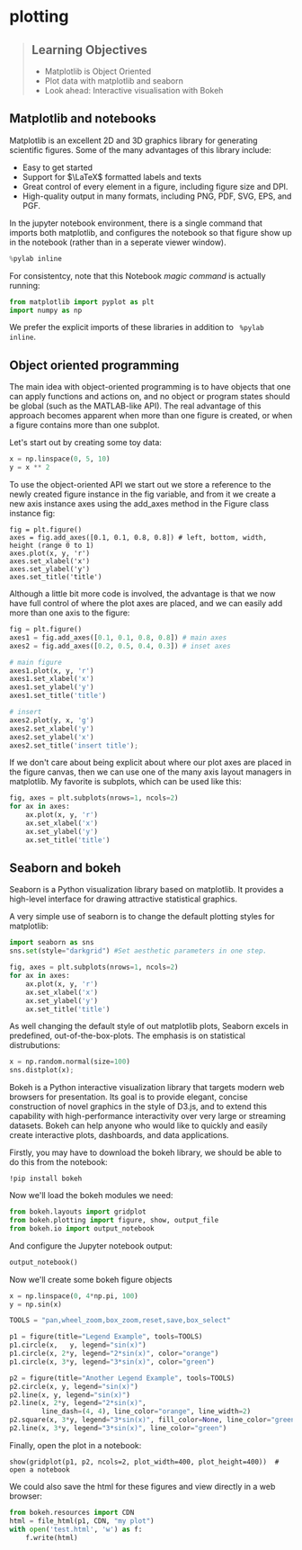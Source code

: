 # plotting

> ## Learning Objectives
> *  Matplotlib is Object Oriented
> *  Plot data with matplotlib and seaborn 
> *  Look ahead: Interactive visualisation with Bokeh


## Matplotlib and notebooks

Matplotlib is an excellent 2D and 3D graphics library for generating scientific figures. Some of the many advantages of this library include:
* Easy to get started
* Support for $\LaTeX$ formatted labels and texts
* Great control of every element in a figure, including figure size and DPI.
* High-quality output in many formats, including PNG, PDF, SVG, EPS, and PGF.

In the jupyter notebook environment, there is a single command that imports both matplotlib, and configures the notebook so that figure show up in the notebook (rather than in a seperate viewer window).

```python
%pylab inline
```

For consistentcy, note that this Notebook _magic command_ is actually running:

```python
from matplotlib import pyplot as plt
import numpy as np
```

We prefer the explicit imports of these libraries in addition to ` %pylab inline`.

## Object oriented programming

The main idea with object-oriented programming is to have objects that one can apply functions and actions on, and no object or program states should be global (such as the MATLAB-like API). The real advantage of this approach becomes apparent when more than one figure is created, or when a figure contains more than one subplot. 

Let's start out by creating some toy data:

```python
x = np.linspace(0, 5, 10)
y = x ** 2
```

To use the object-oriented API we start out we store a reference to the newly created figure instance in the fig variable, and from it we create a new axis instance axes using the add_axes method in the Figure class instance fig:

```
fig = plt.figure()
axes = fig.add_axes([0.1, 0.1, 0.8, 0.8]) # left, bottom, width, height (range 0 to 1)
axes.plot(x, y, 'r')
axes.set_xlabel('x')
axes.set_ylabel('y')
axes.set_title('title')
```


Although a little bit more code is involved, the advantage is that we now have full control of where the plot axes are placed, and we can easily add more than one axis to the figure:

```python
fig = plt.figure()
axes1 = fig.add_axes([0.1, 0.1, 0.8, 0.8]) # main axes
axes2 = fig.add_axes([0.2, 0.5, 0.4, 0.3]) # inset axes

# main figure
axes1.plot(x, y, 'r')
axes1.set_xlabel('x')
axes1.set_ylabel('y')
axes1.set_title('title')

# insert
axes2.plot(y, x, 'g')
axes2.set_xlabel('y')
axes2.set_ylabel('x')
axes2.set_title('insert title');
```

If we don't care about being explicit about where our plot axes are placed in the figure canvas, then we can use one of the many axis layout managers in matplotlib. My favorite is subplots, which can be used like this:

```python
fig, axes = plt.subplots(nrows=1, ncols=2)
for ax in axes:
    ax.plot(x, y, 'r')
    ax.set_xlabel('x')
    ax.set_ylabel('y')
    ax.set_title('title')
```

## Seaborn and bokeh

Seaborn is a Python visualization library based on matplotlib. It provides a high-level interface for drawing attractive statistical graphics. 

A very simple use of seaborn is to change the default plotting styles for matplotlib:

```python
import seaborn as sns
sns.set(style="darkgrid") #Set aesthetic parameters in one step.
```
```python
fig, axes = plt.subplots(nrows=1, ncols=2)
for ax in axes:
    ax.plot(x, y, 'r')
    ax.set_xlabel('x')
    ax.set_ylabel('y')
    ax.set_title('title')
```
As well changing the default style of out matplotlib plots, Seaborn excels in predefined, out-of-the-box-plots. The emphasis is on statistical distrubutions:

```python
x = np.random.normal(size=100)
sns.distplot(x);
```

Bokeh is a Python interactive visualization library that targets modern web browsers for presentation. Its goal is to provide elegant, concise construction of novel graphics in the style of D3.js, and to extend this capability with high-performance interactivity over very large or streaming datasets. Bokeh can help anyone who would like to quickly and easily create interactive plots, dashboards, and data applications.


Firstly, you may have to download the bokeh library, we should be able to do this from the notebook:

```
!pip install bokeh
```
Now we'll load the bokeh modules we need:

```python
from bokeh.layouts import gridplot
from bokeh.plotting import figure, show, output_file
from bokeh.io import output_notebook
```

And configure the Jupyter notebook output:

```python
output_notebook()
```
Now we'll create some bokeh figure objects

```python
x = np.linspace(0, 4*np.pi, 100)
y = np.sin(x)

TOOLS = "pan,wheel_zoom,box_zoom,reset,save,box_select"

p1 = figure(title="Legend Example", tools=TOOLS)
p1.circle(x,   y, legend="sin(x)")
p1.circle(x, 2*y, legend="2*sin(x)", color="orange")
p1.circle(x, 3*y, legend="3*sin(x)", color="green")

p2 = figure(title="Another Legend Example", tools=TOOLS)
p2.circle(x, y, legend="sin(x)")
p2.line(x, y, legend="sin(x)")
p2.line(x, 2*y, legend="2*sin(x)",
        line_dash=(4, 4), line_color="orange", line_width=2)
p2.square(x, 3*y, legend="3*sin(x)", fill_color=None, line_color="green")
p2.line(x, 3*y, legend="3*sin(x)", line_color="green")
```

Finally, open the plot in a notebook:

```
show(gridplot(p1, p2, ncols=2, plot_width=400, plot_height=400))  # open a notebook
```

We could also save the html for these figures and view directly in a web browser:

```python
from bokeh.resources import CDN
html = file_html(p1, CDN, "my plot")
with open('test.html', 'w') as f:
    f.write(html)
```

